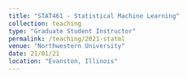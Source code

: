 ```yaml
---
title: "STAT461 - Statistical Machine Learning"
collection: teaching
type: "Graduate Student Instructor"
permalink: /teaching/2021-statml
venue: "Northwestern University"
date: 21/01/21
location: "Evanston, Illinois"
---
```

